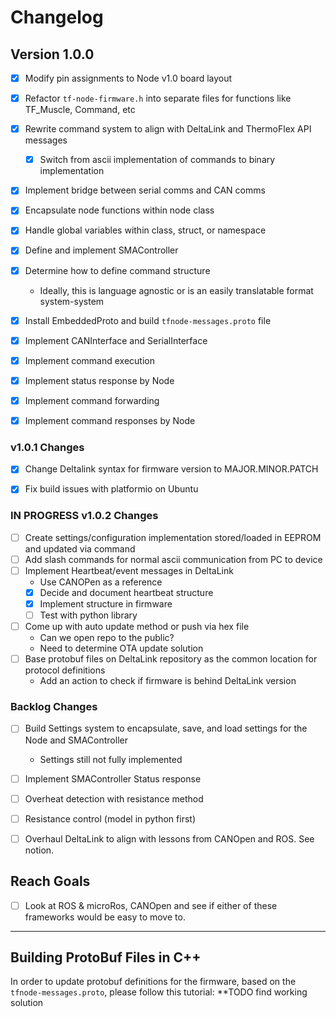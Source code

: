 # Changelog


## Version 1.0.0
- [x] Modify pin assignments to Node v1.0 board layout
- [x] Refactor `tf-node-firmware.h` into separate files for functions like TF_Muscle, Command, etc
- [x] Rewrite command system to align with DeltaLink and ThermoFlex API messages
   - [x] Switch from ascii implementation of commands to binary implementation
- [x] Implement bridge between serial comms and CAN comms
- [x] Encapsulate node functions within node class
- [x] Handle global variables within class, struct, or namespace
- [x] Define and implement SMAController
- [x] Determine how to define command structure
   - Ideally, this is language agnostic or is an easily translatable format system-system
- [x] Install EmbeddedProto and build `tfnode-messages.proto` file 
- [x] Implement CANInterface and SerialInterface
- [x] Implement command execution
- [x] Implement status response by Node
- [x] Implement command forwarding
- [x] Implement command responses by Node


### v1.0.1 Changes
- [x] Change Deltalink syntax for firmware version to MAJOR.MINOR.PATCH
- [x] Fix build issues with platformio on Ubuntu


### IN PROGRESS v1.0.2 Changes
- [ ] Create settings/configuration implementation stored/loaded in EEPROM and updated via command
- [ ] Add slash commands for normal ascii communication from PC to device
- [ ] Implement Heartbeat/event messages in DeltaLink
   - Use CANOPen as a reference
   - [x] Decide and document heartbeat structure
   - [x] Implement structure in firmware
   - [ ] Test with python library 
- [ ] Come up with auto update method or push via hex file
   - Can we open repo to the public?
   - Need to determine OTA update solution
- [ ] Base protobuf files on DeltaLink repository as the common location for protocol definitions
   - Add an action to check if firmware is behind DeltaLink version


### Backlog Changes

- [ ] Build Settings system to encapsulate, save, and load settings for the Node and SMAController
   - Settings still not fully implemented
- [ ] Implement SMAController Status response
- [ ] Overheat detection with resistance method
- [ ] Resistance control (model in python first)
- [ ] Overhaul DeltaLink to align with lessons from CANOpen and ROS. See notion.


## Reach Goals
- [ ] Look at ROS & microRos, CANOpen and see if either of these frameworks would be easy to move to.

---


## Building ProtoBuf Files in C++

In order to update protobuf definitions for the firmware, based on the `tfnode-messages.proto`, please follow this tutorial:
**TODO find working solution